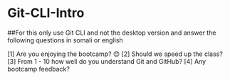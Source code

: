 # Git-CLI-Intro

##For this only use Git CLI and not the desktop version and answer the following questions in somali or english

[1] Are you enjoying the bootcamp? 😊
[2] Should we speed up the class?
[3] From 1 - 10 how well do you understand Git and GitHub?
[4] Any bootcamp feedback?
